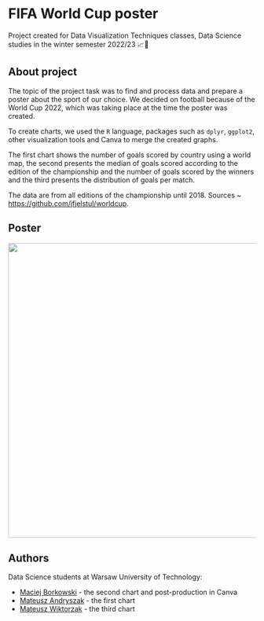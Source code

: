 # FIFA World Cup poster
Project created for Data Visualization Techniques classes, Data Science studies in the winter semester 2022/23 📈🏅

## About project
The topic of the project task was to find and process data and prepare a poster about the sport of our choice. 
We decided on football because of the World Cup 2022, which was taking place at the time the poster was created. 

To create charts, we used the `R` language, packages such as `dplyr`, `ggplot2`, other visualization tools and Canva to merge the created graphs.

The first chart shows the number of goals scored by country using a world map, the second presents the median of goals scored according to the edition of the championship and the number of goals scored by the winners and 
the third presents the distribution of goals per match.

The data are from all editions of the championship until 2018.
Sources ~ https://github.com/jfjelstul/worldcup.

## Poster
<img src="png/poster.png" align="center" width="600"/>             


## Authors
Data Science students at Warsaw University of Technology:
* [Maciej Borkowski](https://github.com/BorkowskiMaciej) - the second chart and post-production in Canva
* [Mateusz Andryszak](https://github.com/17Andri17) - the first chart
* [Mateusz Wiktorzak](https://github.com/wiktorzakmateusz) - the third chart



